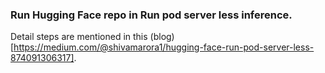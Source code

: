 ### Run Hugging Face repo in Run pod server less inference.
Detail steps are mentioned in this (blog)[https://medium.com/@shivamarora1/hugging-face-run-pod-server-less-874091306317].

